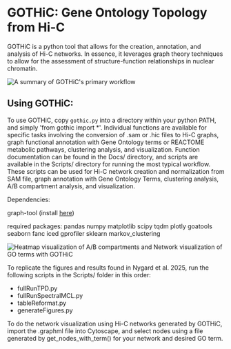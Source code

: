 # GOTHiC: Gene Ontology Topology from Hi-C

GOTHiC is a python tool that allows for the creation, annotation, and analysis of Hi-C networks. In essence, it leverages graph theory techniques to allow for the assessment of structure-function relationships in nuclear chromatin.

![A summary of GOTHiC's primary workflow](https://github.com/LavalleeAdamLab/GOTHiC/assets/61287366/7d13adaa-5a70-4c1b-b0a7-7116a9736b1b)

## Using GOTHiC:
To use GOTHiC, copy `gothic.py` into a directory within your python PATH, and simply 'from gothic import *'. Individual functions are available for specific tasks involving the conversion of .sam or .hic files to Hi-C graphs, graph functional annotation with Gene Ontology terms or REACTOME metabolic pathways, clustering analysis, and visualization. Function documentation can be found in the Docs/ directory, and scripts are available in the Scripts/ directory for running the most typical workflow. These scripts can be used for Hi-C network creation and normalization from SAM file, graph annotation with Gene Ontology Terms, clustering analysis, A/B compartment analysis, and visualization.  

Dependencies:

graph-tool (install [here](https://graph-tool.skewed.de/installation.html))

required packages: pandas numpy matplotlib scipy tqdm plotly goatools seaborn fanc iced gprofiler sklearn markov_clustering 

![Heatmap visualization of A/B compartments and Network visualization of GO terms with GOTHiC](https://github.com/user-attachments/assets/45a5e6b3-aba6-4c50-97c8-3112fcdb055e)

To replicate the figures and results found in Nygard et al. 2025, run the following scripts in the Scripts/ folder in this order:
- fullRunTPD.py
- fullRunSpectralMCL.py
- tableReformat.py
- generateFigures.py

To do the network visualization using Hi-C networks generated by GOTHiC, import the .graphml file into Cytoscape, and select nodes using a file generated by get_nodes_with_term() for your network and desired GO term.




